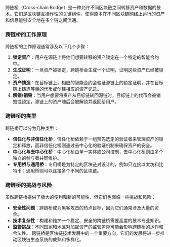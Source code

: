 跨链桥（Cross-chain Bridge）是一种允许不同区块链之间转移资产和数据的技术。它们是区块链互操作性的关键组件，使得原本在不同区块链网络上运行的资产和信息能够安全地在多个链之间流通。

### 跨链桥的工作原理
跨链桥的工作原理通常涉及以下几个步骤：
1. **锁定资产**：用户在源链上将他们想要转移的资产锁定在一个特定的智能合约中。
2. **生成证明**：一旦资产被锁定，跨链桥会生成一个证明，证明这些资产已经被锁定。
3. **资产铸造**：在目标链上，相应的智能合约会验证源链上的锁定证明，并在目标链上铸造等量的代币或创建相应的资产记录。
4. **解锁/销毁**：当用户想要将资产从目标链转回源链时，目标链上的代币会被销毁或锁定，源链上的资产随后会被解锁并返回给用户。
   
### 跨链桥的类型
跨链桥可以分为几种类型：
- **信任化与非信任化桥**：信任化桥依赖于一组预先选定的验证者来管理资产的锁定和释放，而非信任化桥则通过去中心化的验证机制来确保资产的安全。
- **中心化与去中心化桥**：中心化桥由单一实体或公司控制，去中心化桥则由多个独立的参与者共同维护。
- **专用桥与通用桥**：专用桥是为特定的区块链对设计的，例如只连接以太坊和比特币；通用桥则可以连接多个不同的区块链。

### 跨链桥的挑战与风险
虽然跨链桥提供了极大的便利和新的可能性，但它们也面临一些挑战和风险：
- **安全性问题**：跨链桥成为黑客攻击的热点目标，因为它们通常涉及大量的资金。
- **技术复杂性**：构建和维护一个稳定、安全的跨链桥需要高度的技术专业知识。
- **监管挑战**：不同国家和地区对加密资产的监管差异可能会影响跨链桥的运作和合法性。
跨链桥是区块链技术发展中的一个重要方向，它们的发展将进一步推动区块链生态系统的成熟和多样化。
